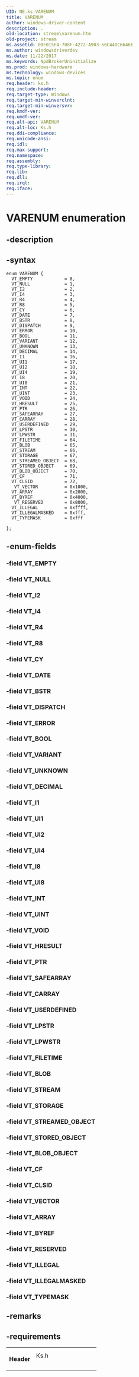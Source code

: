 ```yaml
---
UID: NE.ks.VARENUM
title: VARENUM
author: windows-driver-content
description: .
old-location: stream\varenum.htm
old-project: stream
ms.assetid: 00F015F4-708F-4272-A903-56C44DC6646E
ms.author: windowsdriverdev
ms.date: 11/22/2017
ms.keywords: NpdBrokerUninitialize
ms.prod: windows-hardware
ms.technology: windows-devices
ms.topic: enum
req.header: ks.h
req.include-header: 
req.target-type: Windows
req.target-min-winverclnt: 
req.target-min-winversvr: 
req.kmdf-ver: 
req.umdf-ver: 
req.alt-api: VARENUM
req.alt-loc: Ks.h
req.ddi-compliance: 
req.unicode-ansi: 
req.idl: 
req.max-support: 
req.namespace: 
req.assembly: 
req.type-library: 
req.lib: 
req.dll: 
req.irql: 
req.iface: 
---
```


# VARENUM enumeration



## -description
<p></p>


## -syntax

````
enum VARENUM {
  VT_EMPTY            = 0, 
  VT_NULL             = 1, 
  VT_I2               = 2, 
  VT_I4               = 3, 
  VT_R4               = 4, 
  VT_R8               = 5, 
  VT_CY               = 6, 
  VT_DATE             = 7, 
  VT_BSTR             = 8, 
  VT_DISPATCH         = 9, 
  VT_ERROR            = 10, 
  VT_BOOL             = 11, 
  VT_VARIANT          = 12, 
  VT_UNKNOWN          = 13, 
  VT_DECIMAL          = 14, 
  VT_I1               = 16, 
  VT_UI1              = 17, 
  VT_UI2              = 18, 
  VT_UI4              = 19, 
  VT_I8               = 20, 
  VT_UI8              = 21, 
  VT_INT              = 22, 
  VT_UINT             = 23, 
  VT_VOID             = 24, 
  VT_HRESULT          = 25, 
  VT_PTR              = 26, 
  VT_SAFEARRAY        = 27, 
  VT_CARRAY           = 28, 
  VT_USERDEFINED      = 29, 
  VT_LPSTR            = 30, 
  VT_LPWSTR           = 31, 
  VT_FILETIME         = 64, 
  VT_BLOB             = 65, 
  VT_STREAM           = 66, 
  VT_STORAGE          = 67, 
  VT_STREAMED_OBJECT  = 68, 
  VT_STORED_OBJECT    = 69, 
  VT_BLOB_OBJECT      = 70, 
  VT_CF               = 71, 
  VT_CLSID            = 72, 
   VT_VECTOR          = 0x1000, 
  VT_ARRAY            = 0x2000, 
  VT_BYREF            = 0x4000, 
   VT_RESERVED        = 0x8000, 
  VT_ILLEGAL          = 0xffff, 
  VT_ILLEGALMASKED    = 0xfff, 
  VT_TYPEMASK         = 0xfff 

};
````


## -enum-fields
<dl>

### -field <a id="VT_EMPTY"></a><a id="vt_empty"></a><b>VT_EMPTY</b>

<dd></dd>

### -field <a id="VT_NULL"></a><a id="vt_null"></a><b>VT_NULL</b>

<dd></dd>

### -field <a id="VT_I2"></a><a id="vt_i2"></a><b>VT_I2</b>

<dd></dd>

### -field <a id="VT_I4"></a><a id="vt_i4"></a><b>VT_I4</b>

<dd></dd>

### -field <a id="VT_R4"></a><a id="vt_r4"></a><b>VT_R4</b>

<dd></dd>

### -field <a id="VT_R8"></a><a id="vt_r8"></a><b>VT_R8</b>

<dd></dd>

### -field <a id="VT_CY"></a><a id="vt_cy"></a><b>VT_CY</b>

<dd></dd>

### -field <a id="VT_DATE"></a><a id="vt_date"></a><b>VT_DATE</b>

<dd></dd>

### -field <a id="VT_BSTR"></a><a id="vt_bstr"></a><b>VT_BSTR</b>

<dd></dd>

### -field <a id="VT_DISPATCH"></a><a id="vt_dispatch"></a><b>VT_DISPATCH</b>

<dd></dd>

### -field <a id="VT_ERROR"></a><a id="vt_error"></a><b>VT_ERROR</b>

<dd></dd>

### -field <a id="VT_BOOL"></a><a id="vt_bool"></a><b>VT_BOOL</b>

<dd></dd>

### -field <a id="VT_VARIANT"></a><a id="vt_variant"></a><b>VT_VARIANT</b>

<dd></dd>

### -field <a id="VT_UNKNOWN"></a><a id="vt_unknown"></a><b>VT_UNKNOWN</b>

<dd></dd>

### -field <a id="VT_DECIMAL"></a><a id="vt_decimal"></a><b>VT_DECIMAL</b>

<dd></dd>

### -field <a id="VT_I1"></a><a id="vt_i1"></a><b>VT_I1</b>

<dd></dd>

### -field <a id="VT_UI1"></a><a id="vt_ui1"></a><b>VT_UI1</b>

<dd></dd>

### -field <a id="VT_UI2"></a><a id="vt_ui2"></a><b>VT_UI2</b>

<dd></dd>

### -field <a id="VT_UI4"></a><a id="vt_ui4"></a><b>VT_UI4</b>

<dd></dd>

### -field <a id="VT_I8"></a><a id="vt_i8"></a><b>VT_I8</b>

<dd></dd>

### -field <a id="VT_UI8"></a><a id="vt_ui8"></a><b>VT_UI8</b>

<dd></dd>

### -field <a id="VT_INT"></a><a id="vt_int"></a><b>VT_INT</b>

<dd></dd>

### -field <a id="VT_UINT"></a><a id="vt_uint"></a><b>VT_UINT</b>

<dd></dd>

### -field <a id="VT_VOID"></a><a id="vt_void"></a><b>VT_VOID</b>

<dd></dd>

### -field <a id="VT_HRESULT"></a><a id="vt_hresult"></a><b>VT_HRESULT</b>

<dd></dd>

### -field <a id="VT_PTR"></a><a id="vt_ptr"></a><b>VT_PTR</b>

<dd></dd>

### -field <a id="VT_SAFEARRAY"></a><a id="vt_safearray"></a><b>VT_SAFEARRAY</b>

<dd></dd>

### -field <a id="VT_CARRAY"></a><a id="vt_carray"></a><b>VT_CARRAY</b>

<dd></dd>

### -field <a id="VT_USERDEFINED"></a><a id="vt_userdefined"></a><b>VT_USERDEFINED</b>

<dd></dd>

### -field <a id="VT_LPSTR"></a><a id="vt_lpstr"></a><b>VT_LPSTR</b>

<dd></dd>

### -field <a id="VT_LPWSTR"></a><a id="vt_lpwstr"></a><b>VT_LPWSTR</b>

<dd></dd>

### -field <a id="VT_FILETIME"></a><a id="vt_filetime"></a><b>VT_FILETIME</b>

<dd></dd>

### -field <a id="VT_BLOB"></a><a id="vt_blob"></a><b>VT_BLOB</b>

<dd></dd>

### -field <a id="VT_STREAM"></a><a id="vt_stream"></a><b>VT_STREAM</b>

<dd></dd>

### -field <a id="VT_STORAGE"></a><a id="vt_storage"></a><b>VT_STORAGE</b>

<dd></dd>

### -field <a id="VT_STREAMED_OBJECT"></a><a id="vt_streamed_object"></a><b>VT_STREAMED_OBJECT</b>

<dd></dd>

### -field <a id="VT_STORED_OBJECT"></a><a id="vt_stored_object"></a><b>VT_STORED_OBJECT</b>

<dd></dd>

### -field <a id="VT_BLOB_OBJECT"></a><a id="vt_blob_object"></a><b>VT_BLOB_OBJECT</b>

<dd></dd>

### -field <a id="VT_CF"></a><a id="vt_cf"></a><b>VT_CF</b>

<dd></dd>

### -field <a id="VT_CLSID"></a><a id="vt_clsid"></a><b>VT_CLSID</b>

<dd></dd>

### -field <a id="_VT_VECTOR"></a><a id="_vt_vector"></a><b> VT_VECTOR</b>

<dd></dd>

### -field <a id="VT_ARRAY"></a><a id="vt_array"></a><b>VT_ARRAY</b>

<dd></dd>

### -field <a id="VT_BYREF"></a><a id="vt_byref"></a><b>VT_BYREF</b>

<dd></dd>

### -field <a id="_VT_RESERVED"></a><a id="_vt_reserved"></a><b> VT_RESERVED</b>

<dd></dd>

### -field <a id="VT_ILLEGAL"></a><a id="vt_illegal"></a><b>VT_ILLEGAL</b>

<dd></dd>

### -field <a id="VT_ILLEGALMASKED"></a><a id="vt_illegalmasked"></a><b>VT_ILLEGALMASKED</b>

<dd></dd>

### -field <a id="VT_TYPEMASK"></a><a id="vt_typemask"></a><b>VT_TYPEMASK</b>

<dd></dd>
</dl>

## -remarks


## -requirements
<table>
<tr>
<th width="30%">
<p>Header</p>
</th>
<td width="70%">
<dl>
<dt>Ks.h</dt>
</dl>
</td>
</tr>
</table>